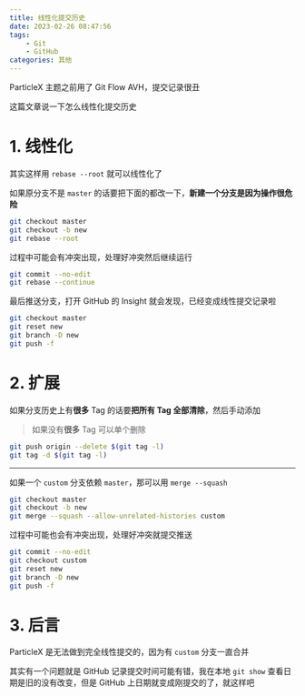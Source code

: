```yaml
---
title: 线性化提交历史
date: 2023-02-26 08:47:56
tags:
    - Git
    - GitHub
categories: 其他
---
```


ParticleX 主题之前用了 Git Flow AVH，提交记录很丑

这篇文章说一下怎么线性化提交历史

<!-- more -->

# 1. 线性化

其实这样用 `rebase --root` 就可以线性化了

如果原分支不是 `master` 的话要把下面的都改一下，**新建一个分支是因为操作很危险**

```bash
git checkout master
git checkout -b new
git rebase --root
```

过程中可能会有冲突出现，处理好冲突然后继续运行

```bash
git commit --no-edit
git rebase --continue
```

最后推送分支，打开 GitHub 的 Insight 就会发现，已经变成线性提交记录啦

```bash
git checkout master
git reset new
git branch -D new
git push -f
```

# 2. 扩展

如果分支历史上有**很多** Tag 的话要**把所有 Tag 全部清除**，然后手动添加

> 如果没有**很多** Tag 可以单个删除

```bash
git push origin --delete $(git tag -l)
git tag -d $(git tag -l)
```

---

如果一个 `custom` 分支依赖 `master`，那可以用 `merge --squash`

```bash
git checkout master
git checkout -b new
git merge --squash --allow-unrelated-histories custom
```

过程中可能也会有冲突出现，处理好冲突就提交推送

```bash
git commit --no-edit
git checkout custom
git reset new
git branch -D new
git push -f
```

# 3. 后言

ParticleX 是无法做到完全线性提交的，因为有 `custom` 分支一直合并

其实有一个问题就是 GitHub 记录提交时间可能有错，我在本地 `git show` 查看日期是旧的没有改变，但是 GitHub 上日期就变成刚提交的了，就这样吧
